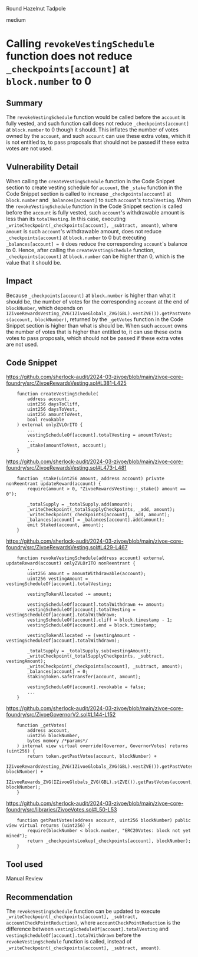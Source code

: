 Round Hazelnut Tadpole

medium

# Calling `revokeVestingSchedule` function does not reduce `_checkpoints[account]` at `block.number` to 0

## Summary
The `revokeVestingSchedule` function would be called before the `account` is fully vested, and such function call does not reduce `_checkpoints[account]` at `block.number` to 0 though it should. This inflates the number of votes owned by the `account`, and such `account` can use these extra votes, which it is not entitled to, to pass proposals that should not be passed if these extra votes are not used.

## Vulnerability Detail
When calling the `createVestingSchedule` function in the Code Snippet section to create vesting schedule for `account`, the `_stake` function in the Code Snippet section is called to increase `_checkpoints[account]` at `block.number` and `_balances[account]` to such `account`'s `totalVesting`. When the `revokeVestingSchedule` function in the Code Snippet section is called before the `account` is fully vested, such `account`'s withdrawable amount is less than its `totalVesting`. In this case, executing `_writeCheckpoint(_checkpoints[account], _subtract, amount)`, where `amount` is such `account`'s withdrawable amount, does not reduce `_checkpoints[account]` at `block.number` to 0 but executing `_balances[account] = 0` does reduce the corresponding `account`'s balance to 0. Hence, after calling the `createVestingSchedule` function, `_checkpoints[account]` at `block.number` can be higher than 0, which is the value that it should be.

## Impact
Because `_checkpoints[account]` at `block.number` is higher than what it should be, the number of votes for the corresponding `account` at the end of `blockNumber`, which depends on `IZivoeRewardsVesting_ZVG(IZivoeGlobals_ZVG(GBL).vestZVE()).getPastVotes(account, blockNumber)`, returned by the `_getVotes` function in the Code Snippet section is higher than what is should be. When such `account` owns the number of votes that is higher than entitled to, it can use these extra votes to pass proposals, which should not be passed if these extra votes are not used.

## Code Snippet
https://github.com/sherlock-audit/2024-03-zivoe/blob/main/zivoe-core-foundry/src/ZivoeRewardsVesting.sol#L381-L425
```solidity
    function createVestingSchedule(
        address account, 
        uint256 daysToCliff, 
        uint256 daysToVest, 
        uint256 amountToVest, 
        bool revokable
    ) external onlyZVLOrITO {
        ...
        vestingScheduleOf[account].totalVesting = amountToVest;
        ...
        _stake(amountToVest, account);
    }
```

https://github.com/sherlock-audit/2024-03-zivoe/blob/main/zivoe-core-foundry/src/ZivoeRewardsVesting.sol#L473-L481
```solidity
    function _stake(uint256 amount, address account) private nonReentrant updateReward(account) {
        require(amount > 0, "ZivoeRewardsVesting::_stake() amount == 0");

        _totalSupply = _totalSupply.add(amount);
        _writeCheckpoint(_totalSupplyCheckpoints, _add, amount);
        _writeCheckpoint(_checkpoints[account], _add, amount);
        _balances[account] = _balances[account].add(amount);
        emit Staked(account, amount);
    }
```

https://github.com/sherlock-audit/2024-03-zivoe/blob/main/zivoe-core-foundry/src/ZivoeRewardsVesting.sol#L429-L467
```solidity
    function revokeVestingSchedule(address account) external updateReward(account) onlyZVLOrITO nonReentrant {
        ...
        uint256 amount = amountWithdrawable(account);
        uint256 vestingAmount = vestingScheduleOf[account].totalVesting;

        vestingTokenAllocated -= amount;

        vestingScheduleOf[account].totalWithdrawn += amount;
        vestingScheduleOf[account].totalVesting = vestingScheduleOf[account].totalWithdrawn;
        vestingScheduleOf[account].cliff = block.timestamp - 1;
        vestingScheduleOf[account].end = block.timestamp;

        vestingTokenAllocated -= (vestingAmount - vestingScheduleOf[account].totalWithdrawn);

        _totalSupply = _totalSupply.sub(vestingAmount);
        _writeCheckpoint(_totalSupplyCheckpoints, _subtract, vestingAmount);
        _writeCheckpoint(_checkpoints[account], _subtract, amount);
        _balances[account] = 0;
        stakingToken.safeTransfer(account, amount);

        vestingScheduleOf[account].revokable = false;
        ...
    }
```

https://github.com/sherlock-audit/2024-03-zivoe/blob/main/zivoe-core-foundry/src/ZivoeGovernorV2.sol#L144-L152
```solidity
    function _getVotes(
        address account,
        uint256 blockNumber,
        bytes memory /*params*/
    ) internal view virtual override(Governor, GovernorVotes) returns (uint256) {
        return token.getPastVotes(account, blockNumber) + 
            IZivoeRewardsVesting_ZVG(IZivoeGlobals_ZVG(GBL).vestZVE()).getPastVotes(account, blockNumber) +
            IZivoeRewards_ZVG(IZivoeGlobals_ZVG(GBL).stZVE()).getPastVotes(account, blockNumber);
    }
```

https://github.com/sherlock-audit/2024-03-zivoe/blob/main/zivoe-core-foundry/src/libraries/ZivoeVotes.sol#L50-L53
```solidity
    function getPastVotes(address account, uint256 blockNumber) public view virtual returns (uint256) {
        require(blockNumber < block.number, "ERC20Votes: block not yet mined");
        return _checkpointsLookup(_checkpoints[account], blockNumber);
    }
```

## Tool used
Manual Review

## Recommendation
The `revokeVestingSchedule` function can be updated to execute `_writeCheckpoint(_checkpoints[account], _subtract, accountCheckPointReduction)`, where `accountCheckPointReduction` is the difference between `vestingScheduleOf[account].totalVesting` and `vestingScheduleOf[account].totalWithdrawn` before the `revokeVestingSchedule` function is called, instead of `_writeCheckpoint(_checkpoints[account], _subtract, amount)`.